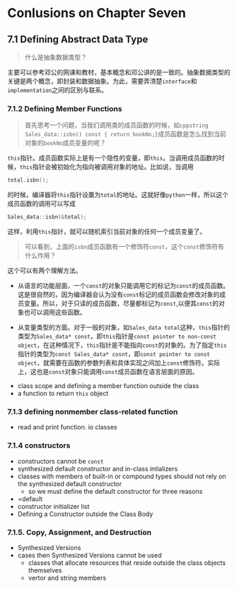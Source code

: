 Conlusions on Chapter Seven
===========================

## 7.1 Defining Abstract Data Type

> 什么是抽象数据类型？

主要可以参考邓公的网课和教材，基本概念和邓公讲的是一致的。抽象数据类型的关键是两个概念，即封装和数据抽象。为此，需要弄清楚`interface`和`implementation`之间的区别与联系。

### 7.1.2 Defining Member Functions

> 首先思考一个问题，当我们调用类的成员函数的时候，如`cppstring Sales_data::isbn() const { return bookNo;}`成员函数是怎么找到当前对象的`bookNo`成员变量的呢？

`this`指针。成员函数实际上是有一个隐性的变量，即`this`。当调用成员函数的时候，`this`指针会被初始化为指向被调用对象的地址。比如说，当调用

```cpp
total.isbn();
``` 

的时候，编译器将`this`指针设置为`total`的地址。这就好像`python`一样，所以这个成员函数的调用可以写成

```cpp
Sales_data::isbn(&total);
```

这样，利用`this`指针，就可以随机索引当前对象的任何一个成员变量了。

> 可以看到，上面的`isbn`成员函数有一个修饰符`const`，这个`const`修饰符有什么作用？

这个可以有两个理解方法。

+ 从语言的功能层面，一个`const`的对象只能调用它的标记为`const`的成员函数。这是很自然的，因为编译器会认为没有`const`标记的成员函数会修改对象的成员变量。所以，对于只读的成员函数，尽量都标记为`const`,以便其`const`的对象也可以调用这些函数。

+ 从变量类型的方面。对于一般的对象，如`Sales_data total`这种，`this`指针的类型为`Sales_data* const`，即`this`指针是`const pointer to non-const object`，在这种情况下，`this`指针是不能指向`const`的对象的。为了指定`this`指针的类型为`const Sales_data* cosnt`，即`const pointer to const object`，就需要在函数的参数列表和具体实现之间加上`const`修饰符。实际上，这也是`const`对象只能调用`const`成员函数在语言层面的原因。

- class scope and defining a member function outside the class 
- a function to return `this` object

### 7.1.3 defining nonmember class-related function
- read and print function. io classes

### 7.1.4 constructors
- constructors cannot be `const`
- synthesized default constructor and in-class intializers
- classes with members of built-in or compound types should not rely on the synthesized default constructor
	+ so we must define the default constructor for three reasons
- =default
- constructor initializer list
- Defining a Constructor outside the Class Body

### 7.1.5. Copy, Assignment, and Destruction
- Synthesized Versions
- cases then Synthesized Versions cannot be used
	+ classes that allocate resources that reside outside the class objects themselves
	+ vertor and string members
